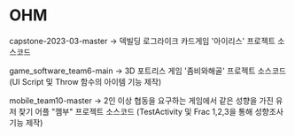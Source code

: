 # OHM
capstone-2023-03-master -> 덱빌딩 로그라이크 카드게임 '아이리스' 프로젝트 소스코드

game_software_team6-main -> 3D 포트리스 게임 '좀비와해골' 프로젝트 소스코드(UI Script 및 Throw 함수의 아이템 기능 제작)

mobile_team10-master -> 2인 이상 협동을 요구하는 게임에서 같은 성향을 가진 유저 찾기 어플 "껨부" 프로젝트 소스코드 (TestActivity 및 Frac 1,2,3을 통해 성향조사 기능 제작)
